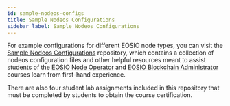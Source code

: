 ```yaml
---
id: sample-nodeos-configs
title: Sample Nodeos Configurations 
sidebar_label: Sample Nodeos Configurations 
---
```


For example configurations for different EOSIO node types, you can visit the [Sample Nodeos Configurations](https://github.com/eoscostarica/sample-nodeos-configs) repository, which contains a collection of nodeos configuration files and other helpful resources meant to assist students of the [EOSIO Node Operator](https://training.eos.io/courses/eosio-node-operator) and [EOSIO Blockchain Administrator](https://training.eos.io/courses/eosio-blockchain-adminstrator) courses learn from first-hand experience.

There are also four student lab assignments included in this repository that must be completed by students to obtain the course certification.

